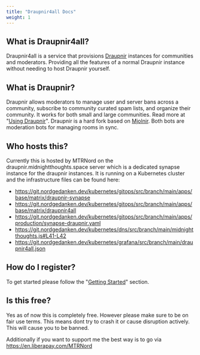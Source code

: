 ```yaml
---
title: "Draupnir4all Docs"
weight: 1
---
```


## What is Draupnir4all?

Draupnir4all is a service that provisions [Draupnir](https://github.com/gnuxie/Draupnir)
instances for communities and moderators.
Providing all the features of a normal Draupnir instance without needing to host Draupnir yourself.

## What is Draupnir?

Draupnir allows moderators to manage user and server bans across a community,
subscribe to community curated spam lists, and organize their community.
It works for both small and large communities. Read more at "[Using Draupnir](/docs/how_to_use_draupnir)".
Draupnir is a hard fork based on [Mjolnir](https://github.com/matrix-org/mjolnir).
Both bots are moderation bots for managing rooms in sync.

## Who hosts this?

Currently this is hosted by MTRNord on the draupnir.midnightthoughts.space server which is a
dedicated synapse instance for the draupnir instances. It is running on a Kubernetes cluster and
the infrastructure files can be found here:

- <https://git.nordgedanken.dev/kubernetes/gitops/src/branch/main/apps/base/matrix/draupnir-synapse>
- <https://git.nordgedanken.dev/kubernetes/gitops/src/branch/main/apps/base/matrix/draupnir4all>
- <https://git.nordgedanken.dev/kubernetes/gitops/src/branch/main/apps/production/synapse-draupnir.yaml>
- <https://git.nordgedanken.dev/kubernetes/dns/src/branch/main/midnightthoughts.js#L41-L42>
- <https://git.nordgedanken.dev/kubernetes/grafana/src/branch/main/draupnir4all.json>

## How do I register?

To get started please follow the "[Getting Started](/docs/getting_started)" section.

## Is this free?

Yes as of now this is completely free. However please make sure to be on fair use terms.
This means dont try to crash it or cause disruption actively. This will cause you to be banned.

Additionally if you want to support me the best way is to go via <https://en.liberapay.com/MTRNord>
